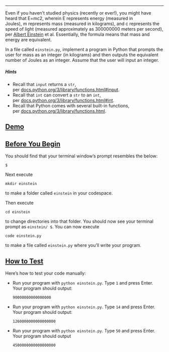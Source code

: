 ___

Even if you haven’t studied physics (recently or ever!), you might have heard that E=mc2, wherein E represents energy (measured in Joules), m represents mass (measured in kilograms), and c represents the speed of light (measured approximately as 300000000 meters per second), per [Albert Einstein](https://en.wikipedia.org/wiki/Albert_Einstein) et al. Essentially, the formula means that mass and energy are equivalent.

In a file called `einstein.py`, implement a program in Python that prompts the user for mass as an integer (in kilograms) and then outputs the equivalent number of Joules as an integer. Assume that the user will input an integer.

##### Hints

- Recall that `input` returns a `str`, per [docs.python.org/3/library/functions.html#input](https://docs.python.org/3/library/functions.html#input).
- Recall that `int` can convert a `str` to an `int`, per [docs.python.org/3/library/functions.html#int](https://docs.python.org/3/library/functions.html#int).
- Recall that Python comes with several built-in functions, per [docs.python.org/3/library/functions.html](https://docs.python.org/3/library/functions.html).
## [Demo](https://cs50.harvard.edu/python/2022/psets/0/einstein/#demo)

## [Before You Begin](https://cs50.harvard.edu/python/2022/psets/0/einstein/#before-you-begin)

You should find that your terminal window’s prompt resembles the below:

```
$
```

Next execute

```
mkdir einstein
```

to make a folder called `einstein` in your codespace.

Then execute

```
cd einstein
```

to change directories into that folder. You should now see your terminal prompt as `einstein/ $`. You can now execute

```
code einstein.py
```

to make a file called `einstein.py` where you’ll write your program.

## [How to Test](https://cs50.harvard.edu/python/2022/psets/0/einstein/#how-to-test)

Here’s how to test your code manually:

- Run your program with `python einstein.py`. Type `1` and press Enter. Your program should output:
    
    ```
    90000000000000000
    ```
    
- Run your program with `python einstein.py`. Type `14` and press Enter. Your program should output:
    
    ```
    1260000000000000000
    ```
    
- Run your program with `python einstein.py`. Type `50` and press Enter. Your program should output
    
    ```
    4500000000000000000
    ```
    

